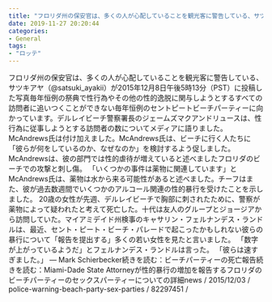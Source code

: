 ```yaml
---
title: "フロリダ州の保安官は、多くの人が心配していることを観光客に警告している、サツキアヤ（@satsuki_ayakii）が2015年12月8日午後5時13分（PST）に投稿した写真毎年恒例の祭典で性行為やその他の性的逸脱に関与しようとするすべての訪問者に追いつくことができない毎年恒例のセントピートビーチパーティーに向かっています。"
date: 2019-11-27 20:20:44
categories:
- General
tags:
- "ロッテ"
---
```


フロリダ州の保安官は、多くの人が心配していることを観光客に警告している、サツキアヤ（@satsuki_ayakii）が2015年12月8日午後5時13分（PST）に投稿した写真毎年恒例の祭典で性行為やその他の性的逸脱に関与しようとするすべての訪問者に追いつくことができない毎年恒例のセントピートビーチパーティーに向かっています。デルレイビーチ警察署長のジェームズマクアンドリュースは、性行為に従事しようとする訪問者の数についてメディアに語りました。 McAndrews氏は付け加えました。McAndrews氏は、ビーチに行く人たちに「彼らが何をしているのか、なぜなのか」を検討するよう促しました。 McAndrewsは、彼の部門では性的虐待が増えていると述べましたフロリダのビーチでの攻撃と刺し傷。 「いくつかの事件は薬物に関連しています」とMcAndrews氏は、薬物は水から来る可能性があると述べました。チーフはまた、彼が過去数週間でいくつかのアルコール関連の性的暴行を受けたことを示しました。 20歳の女性が先週、デルレイビーチで胸部に刺されたために、警察が薬物によって疑われたと考えて死亡した。十代は友人のグループとジョージアから訪問していた。マイアミデイド州検事のキャサリン・フェルナンデス・ランドルは、最近、セント・ピート・ビーチ・パレードで起こったかもしれない彼らの暴行について「報告を提出する」多くの若い女性を見たと言いました。 「数字が上がっているようだ」とフェルナンデス・ランドルは言った。 「彼らは速すぎました。」 — Mark Schierbecker続きを読む：ビーチパーティーの死亡報告続きを読む：Miami-Dade State Attorneyが性的暴行の増加を報告するフロリダのビーチパーティーのセックスパーティーについての詳細news / 2015/12/03 / police-warning-beach-party-sex-parties / 82297451 /
